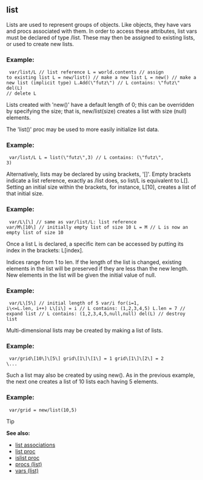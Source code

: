 ## list


Lists are used to represent groups of objects. Like objects,
they have vars and procs associated with them. In order to access these
attributes, list vars must be declared of type /list. These may then be
assigned to existing lists, or used to create new lists.
### Example:

``` dm
 var/list/L // list reference L = world.contents // assign
to existing list L = new/list() // make a new list L = new() // make a
new list (implicit type) L.Add(\"futz\") // L contains: \"futz\" del(L)
// delete L 
```
 

Lists created with \'new()\' have a
default length of 0; this can be overridden by specifying the size; that
is, new/list(size) creates a list with size (null) elements.


The \'list()\' proc may be used to more easily initialize list
data.
### Example:

``` dm
 var/list/L L = list(\"futz\",3) // L contains: (\"futz\",
3) 
```
 

Alternatively, lists may be declared by using
brackets, \'\[\]\'. Empty brackets indicate a list reference, exactly as
/list does, so list/L is equivalent to L\[\]. Setting an initial size
within the brackets, for instance, L\[10\], creates a list of that
initial size.
### Example:

``` dm
 var/L\[\] // same as var/list/L: list reference
var/M\[10\] // initially empty list of size 10 L = M // L is now an
empty list of size 10 
```
 

Once a list L is declared, a
specific item can be accessed by putting its index in the brackets:
L\[index\]. 

Indices range from 1 to len. If the length of the
list is changed, existing elements in the list will be preserved if they
are less than the new length. New elements in the list will be given the
initial value of null.
### Example:

``` dm
 var/L\[5\] // initial length of 5 var/i for(i=1,
i\<=L.len, i++) L\[i\] = i // L contains: (1,2,3,4,5) L.len = 7 //
expand list // L contains: (1,2,3,4,5,null,null) del(L) // destroy list

```
 

Multi-dimensional lists may be created by making a
list of lists.
### Example:

``` dm
 var/grid\[10\]\[5\] grid\[1\]\[1\] = 1 grid\[1\]\[2\] = 2
\... 
```
 

Such a list may also be created by using new().
As in the previous example, the next one creates a list of 10 lists each
having 5 elements.
### Example:

``` dm
 var/grid = new/list(10,5) 
```


> [!TIP] 
> **See also:**
> +   [list associations](/ref/list/associations.md) 
> +   [list proc](/ref/proc/list.md) 
> +   [islist proc](/ref/proc/islist.md) 
> +   [procs (list)](/ref/list/proc.md) 
> +   [vars (list)](/ref/list/var.md) 